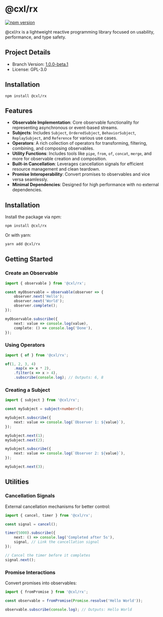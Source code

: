 # @cxl/rx

[![npm version](https://badge.fury.io/js/%40cxl%2Frx.svg)](https://badge.fury.io/js/%40cxl%2Frx)

@cxl/rx is a lightweight reactive programming library focused on usability, performance, and type safety.

## Project Details

-   Branch Version: [1.0.0-beta.1](https://npmjs.com/package/@cxl/rx/v/1.0.0-beta.1)
-   License: GPL-3.0

## Installation

    npm install @cxl/rx

## Features

-   **Observable Implementation**: Core observable functionality for representing asynchronous or event-based streams.
-   **Subjects**: Includes `Subject`, `OrderedSubject`, `BehaviorSubject`, `ReplaySubject`, and `Reference` for various use cases.
-   **Operators**: A rich collection of operators for transforming, filtering, combining, and composing observables.
-   **Utility Functions**: Includes tools like `pipe`, `from`, `of`, `concat`, `merge`, and more for observable creation and composition.
-   **Built-in Cancellation**: Leverages cancellation signals for efficient resource management and clean teardown.
-   **Promise Interoperability**: Convert promises to observables and vice versa seamlessly.
-   **Minimal Dependencies**: Designed for high performance with no external dependencies.

## Installation

Install the package via npm:

```sh
npm install @cxl/rx
```

Or with yarn:

```sh
yarn add @cxl/rx
```

## Getting Started

### Create an Observable

```typescript
import { observable } from '@cxl/rx';

const myObservable = observable(observer => {
	observer.next('Hello');
	observer.next('World');
	observer.complete();
});

myObservable.subscribe({
	next: value => console.log(value),
	complete: () => console.log('Done'),
});
```

### Using Operators

```typescript
import { of } from '@cxl/rx';

of(1, 2, 3, 4)
	.map(x => x * 2),
	.filter(x => x > 4),
	.subscribe(console.log); // Outputs: 6, 8
```

### Creating a Subject

```typescript
import { subject } from '@cxl/rx';

const mySubject = subject<number>();

mySubject.subscribe({
	next: value => console.log(`Observer 1: ${value}`),
});

mySubject.next(1);
mySubject.next(2);

mySubject.subscribe({
	next: value => console.log(`Observer 2: ${value}`),
});

mySubject.next(3);
```

## Utilities

### Cancellation Signals

External cancellation mechanisms for better control:

```typescript
import { cancel, timer } from '@cxl/rx';

const signal = cancel();

timer(5000).subscribe({
	next: () => console.log('Completed after 5s'),
	signal, // Link the cancellation signal
});

// Cancel the timer before it completes
signal.next();
```

### Promise Interactions

Convert promises into observables:

```typescript
import { fromPromise } from '@cxl/rx';

const observable = fromPromise(Promise.resolve('Hello World'));

observable.subscribe(console.log); // Outputs: Hello World
```
